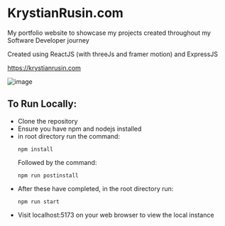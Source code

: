 # KrystianRusin.com

My portfolio website to showcase my projects created throughout my Software Developer journey

Created using ReactJS (with threeJs and framer motion) and ExpressJS

https://krystianrusin.com

![image](https://github.com/KrystianRusin/portfolio-website/assets/36743674/e0e31ed7-6376-4d06-8b7f-75d3ebed2f50)

## To Run Locally:

  - Clone the repository
  - Ensure you have npm and nodejs installed
  - in root directory run the command:
    ```
    npm install
    ```
    Followed by the command:
    ```
    npm run postinstall
    ```
  - After these have completed, in the root directory run:
    ```
    npm run start
    ```
 - Visit localhost:5173 on your web browser to view the local instance
